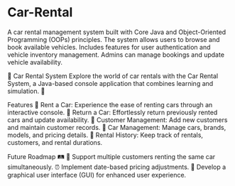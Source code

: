# Car-Rental
A car rental management system built with Core Java and Object-Oriented Programming (OOPs) principles. 
The system allows users to browse and book available vehicles. 
Includes features for user authentication and vehicle inventory management. Admins can manage bookings and update vehicle availability.


🚗 Car Rental System
Explore the world of car rentals with the Car Rental System, a Java-based console application that combines learning and simulation. 🌟

Features
🚀 Rent a Car: Experience the ease of renting cars through an interactive console. 
🔁 Return a Car: Effortlessly return previously rented cars and update availability. 
👥 Customer Management: Add new customers and maintain customer records. 
🚗 Car Management: Manage cars, brands, models, and pricing details. 
📝 Rental History: Keep track of rentals, customers, and rental durations.

Future Roadmap 🛤️
🤝 Support multiple customers renting the same car simultaneously. 
⏰ Implement date-based pricing adjustments. 
🎨 Develop a graphical user interface (GUI) for enhanced user experience.
